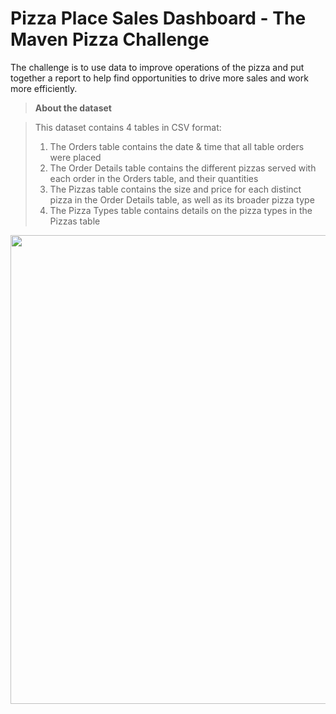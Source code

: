 <h1> Pizza Place Sales Dashboard - The Maven Pizza Challenge </h1>

<p>The challenge is to use data to improve operations of the pizza and put together a report to help find opportunities to drive more sales and work more efficiently.</p>
 
<blockquote><B>About the dataset</B></blockquote>
<blockquote>This dataset contains 4 tables in CSV format:
  <ol>
    <li>The Orders table contains the date & time that all table orders were placed
    <li>The Order Details table contains the different pizzas served with each order in the Orders table, and their quantities
    <li>The Pizzas table contains the size and price for each distinct pizza in the Order Details table, as well as its broader pizza type
    <li>The Pizza Types table contains details on the pizza types in the Pizzas table
  <ol>
</blockquote>

  
  

<img src = "https://user-images.githubusercontent.com/87001395/215988730-7171eab2-be0c-44f8-8038-ffd9316221b0.png" width = "750" >

